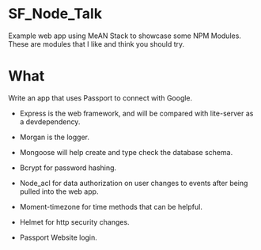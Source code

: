 # SF_Node_Talk
Example web app using MeAN Stack to showcase some NPM Modules. These are modules that I like and think you should try.

# What
Write an app that uses Passport to connect with Google. 

- Express is the web framework, and will be compared with lite-server as a devdependency. 

- Morgan is the logger. 

- Mongoose will help create and type check the database schema. 

- Bcrypt for password hashing. 

- Node_acl for data authorization on user changes to events after being pulled into the web app. 

- Moment-timezone for time methods that can be helpful.

- Helmet for http security changes.

- Passport Website login.
